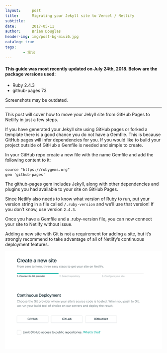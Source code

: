 ```yaml
---
layout:     post
title:      Migrating your Jekyll site to Vercel / Netlify
subtitle:   
date:       2017-05-11
author:     Brian Douglas
header-img: img/post-bg-miui6.jpg
catalog: true
tags:    
        - 笔记
---
```


#### This guide was most recently updated on July 24th, 2018. Below are the package versions used:
* Ruby 2.4.3
* github-pages 73

Screenshots may be outdated.

***

This post will cover how to move your Jekyll site from GitHub Pages to Netlify in just a few steps.

If you have generated your Jekyll site using GitHub pages or forked a template there is a good chance you do not have a Gemfile. This is because GitHub pages will infer dependencies for you. If you would like to build your project outside of GitHub a Gemfile is needed and simple to create.

In your GitHub repo create a new file with the name Gemfile and add the following content to it:

```
source "https://rubygems.org"
gem 'github-pages'
```

The github-pages gem includes Jekyll, along with other dependencies and plugins you had available to your site on GitHub Pages.

Since Netlify also needs to know what version of Ruby to run, put your version string in a file called `/.ruby-version` and we’ll use that version! If you don’t know, use version `2.4.3`.

Once you have a Gemfile and a .ruby-version file, you can now connect your site to Netlify without issue.

Adding a new site with Git is not a requirement for adding a site, but it’s strongly recommend to take advantage of all of Netlify’s continuous deployment features.

![](/img/2017-05-11-migratingjekyllsite/01.png)
